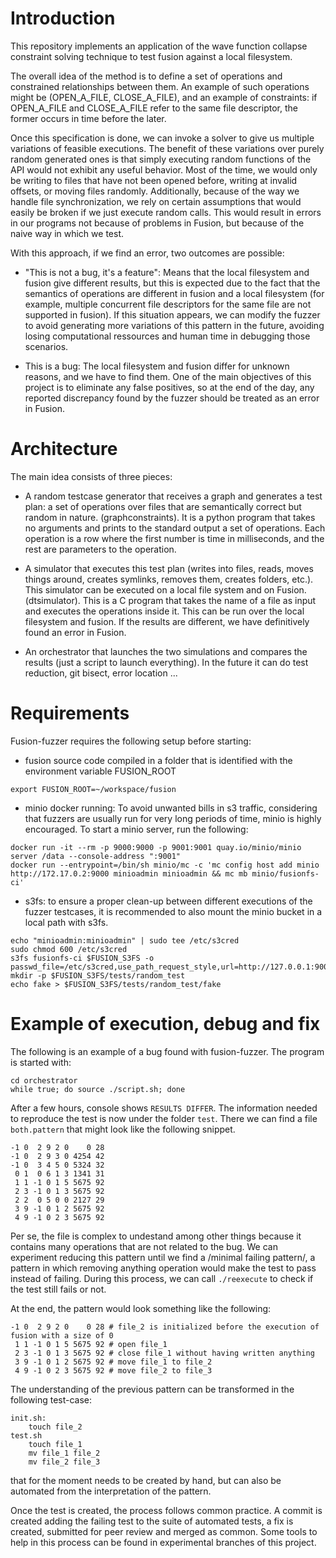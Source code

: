 Introduction
============

This repository implements an application of the wave function collapse
constraint solving technique to test fusion against a local filesystem.

The overall idea of the method is to define a set of operations and
constrained relationships between them. An example of such operations might be
(OPEN_A_FILE, CLOSE_A_FILE), and an example of constraints: if OPEN_A_FILE and
CLOSE_A_FILE refer to the same file descriptor, the former occurs in time
before the later.

Once this specification is done, we can invoke a solver to give us multiple
variations of feasible executions. The benefit of these variations over purely
random generated ones is that simply executing random functions of the API
would not exhibit any useful behavior. Most of the time, we would only be
writing to files that have not been opened before, writing at invalid offsets,
or moving files randomly. Additionally, because of the way we handle file
synchronization, we rely on certain assumptions that would easily be broken if
we just execute random calls. This would result in errors in our programs not
because of problems in Fusion, but because of the naive way in which we test.

With this approach, if we find an error, two outcomes are possible:

- "This is not a bug, it's a feature": Means that the local filesystem and
  fusion give different results, but this is expected due to the fact that the
  semantics of operations are different in fusion and a local filesystem (for
  example, multiple concurrent file descriptors for the same file are not
  supported in fusion). If this situation appears, we can modify the fuzzer to
  avoid generating more variations of this pattern in the future, avoiding losing
  computational ressources and human time in debugging those scenarios.

- This is a bug: The local filesystem and fusion differ for unknown reasons,
  and we have to find them. One of the main objectives of this project is to
  eliminate any false positives, so at the end of the day, any reported
  discrepancy found by the fuzzer should be treated as an error in Fusion.

Architecture
============

The main idea consists of three pieces:

- A random testcase generator that receives a graph and generates a test plan:
  a set of operations over files that are semantically correct but random in
  nature. (graphconstraints). It is a python program that takes no arguments and
  prints to the standard output a set of operations. Each operation is a row
  where the first number is time in milliseconds, and the rest are parameters to
  the operation.

- A simulator that executes this test plan (writes into files, reads, moves
  things around, creates symlinks, removes them, creates folders, etc.). This
  simulator can be executed on a local file system and on Fusion. (dtsimulator).
  This is a C program that takes the name of a file as input and executes the
  operations inside it. This can be run over the local filesystem and fusion. If
  the results are different, we have definitively found an error in Fusion.

- An orchestrator that launches the two simulations and compares the results
  (just a script to launch everything). In the future it can do test reduction,
  git bisect, error location ...

Requirements
============

Fusion-fuzzer requires the following setup before starting:

- fusion source code compiled in a folder that is identified with the
  environment variable FUSION_ROOT
```
export FUSION_ROOT=~/workspace/fusion
```

- minio docker running: To avoid unwanted bills in s3 traffic, considering that
  fuzzers are usually run for very long periods of time, minio is highly
  encouraged. To start a minio server, run the following:
```
docker run -it --rm -p 9000:9000 -p 9001:9001 quay.io/minio/minio server /data --console-address ":9001"
docker run --entrypoint=/bin/sh minio/mc -c 'mc config host add minio http://172.17.0.2:9000 minioadmin minioadmin && mc mb minio/fusionfs-ci'
```

- s3fs: to ensure a proper clean-up between different executions of the fuzzer
  testcases, it is recommended to also mount the minio bucket in a local path
  with s3fs.
```
echo "minioadmin:minioadmin" | sudo tee /etc/s3cred
sudo chmod 600 /etc/s3cred
s3fs fusionfs-ci $FUSION_S3FS -o passwd_file=/etc/s3cred,use_path_request_style,url=http://127.0.0.1:9000
mkdir -p $FUSION_S3FS/tests/random_test
echo fake > $FUSION_S3FS/tests/random_test/fake
```


Example of execution, debug and fix
===================================

The following is an example of a bug found with fusion-fuzzer. The program is
started with:

```
cd orchestrator
while true; do source ./script.sh; done
```

After a few hours, console shows `RESULTS DIFFER`. The information needed to
reproduce the test is now under the folder `test`. There we can find a file
`both.pattern` that might look like the following snippet.

```
-1 0  2 9 2 0    0 28
-1 0  2 9 3 0 4254 42
-1 0  3 4 5 0 5324 32
 0 1  0 6 1 3 1341 31
 1 1 -1 0 1 5 5675 92
 2 3 -1 0 1 3 5675 92
 2 2  0 5 0 0 2127 29
 3 9 -1 0 1 2 5675 92
 4 9 -1 0 2 3 5675 92
```

Per se, the file is complex to undestand among other things because it contains
many operations that are not related to the bug. We can experiment reducing
this pattern until we find a /minimal failing pattern/, a pattern in which
removing anything operation would make the test to pass instead of failing.
During this process, we can call `./reexecute` to check if the test still fails
or not.

At the end, the pattern would look something like the following:

```
-1 0  2 9 2 0    0 28 # file_2 is initialized before the execution of fusion with a size of 0
 1 1 -1 0 1 5 5675 92 # open file_1
 2 3 -1 0 1 3 5675 92 # close file_1 without having written anything
 3 9 -1 0 1 2 5675 92 # move file_1 to file_2
 4 9 -1 0 2 3 5675 92 # move file_2 to file_3
```

The understanding of the previous pattern can be transformed in the following test-case:

```
init.sh:
    touch file_2
test.sh
    touch file_1
    mv file_1 file_2
    mv file_2 file_3
```

that for the moment needs to be created by hand, but can also be automated from
the interpretation of the pattern.

Once the test is created, the process follows common practice. A commit is
created adding the failing test to the suite of automated tests, a fix is
created, submitted for peer review and merged as common. Some tools to help in
this process can be found in experimental branches of this project.
